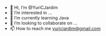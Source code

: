 - 👋 Hi, I’m @YuriCJardim
- 👀 I’m interested in ...
- 🌱 I’m currently learning Java
- 💞️ I’m looking to collaborate on ...
- 📫 How to reach me yuricjardim@gmail.com

<!---
YuriCJardim/YuriCJardim is a ✨ special ✨ repository because its `README.md` (this file) appears on your GitHub profile.
You can click the Preview link to take a look at your changes.
--->
